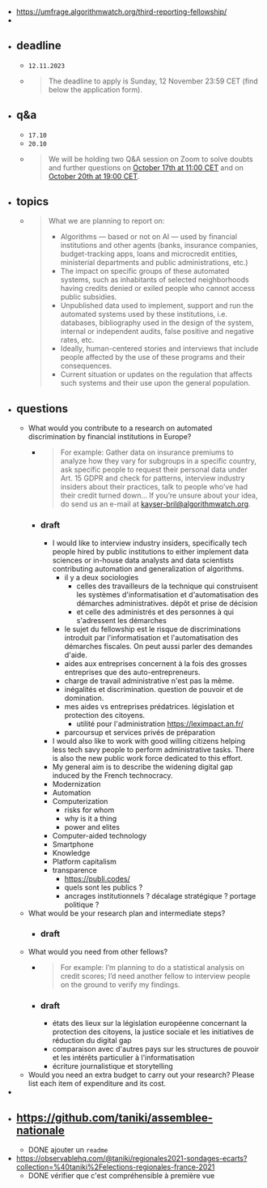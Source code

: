 - https://umfrage.algorithmwatch.org/third-reporting-fellowship/
-
- ## deadline
	- `12.11.2023`
	- > The deadline to apply is Sunday, 12 November 23:59 CET (find below the application form).
- ## q&a
	- `17.10`
	- `20.10`
	- > We will be holding two Q&A session on Zoom to solve doubts and further questions on [October 17th at 11:00 CET](https://eu01web.zoom.us/j/61377466649?pwd=VkpCZkM5dWlneXdRSWI5TTZiRHJqZz09) and on [October 20th at 19:00 CET](https://eu01web.zoom.us/j/66881624854?pwd=MDA4ZkhiQzlvL0JMVUFpZ29NNWZwdz09).
- ## topics
	- > What we are planning to report on: 
	  >
	  >* Algorithms ― based or not on AI ― used by financial institutions and other agents (banks, insurance companies, budget-tracking apps, loans and microcredit entities, ministerial departments and public administrations, etc.)
	  >* The impact on specific groups of these automated systems, such as inhabitants of selected neighborhoods having credits denied or exiled people who cannot access public subsidies.
	  >* Unpublished data used to implement, support and run the automated systems used by these institutions, i.e. databases, bibliography used in the design of the system, internal or independent audits, false positive and negative rates, etc.
	  >* Ideally, human-centered stories and interviews that include people affected by the use of these programs and their consequences.
	  >* Current situation or updates on the regulation that affects such systems and their use upon the general population.
- ## questions
	- What would you contribute to a research on automated discrimination by financial institutions in Europe?
		- > For example: Gather data on insurance premiums to analyze how they vary for subgroups in a specific country, ask specific people to request their personal data under Art. 15 GDPR and check for patterns, interview industry insiders about their practices, talk to people who’ve had their credit turned down… If you’re unsure about your idea, do send us an e-mail at kayser-bril@algorithmwatch.org.
		- ### draft
			- I would like to interview industry insiders, specifically tech people hired by public institutions to either implement data sciences or in-house data analysts and data scientists contributing automation and generalization of algorithms.
				- il y a deux sociologies
					- celles des travailleurs de la technique qui construisent les systèmes d'informatisation et d'automatisation des démarches administratives. dépôt et prise de décision
					- et celle des administrés et des personnes à qui s'adressent les démarches
				- le sujet du fellowship est le risque de discriminations introduit par l'informatisation et l'automatisation des démarches fiscales. On peut aussi parler des demandes d'aide.
				- aides aux entreprises concernent à la fois des grosses entreprises que des auto-entrepreneurs.
				- charge de travail administrative n'est pas la même.
				- inégalités et discrimination. question de pouvoir et de domination.
				- mes aides vs entreprises prédatrices. législation et protection des citoyens.
					- utilité pour l'administration https://leximpact.an.fr/
				- parcoursup et services privés de préparation
			- I would also like to work with good willing citizens helping less tech savy people to perform administrative tasks. There is also the new public work force dedicated to this effort.
			- My general aim is to describe the widening digital gap induced by the French technocracy.
			- Modernization
			- Automation
			- Computerization
				- risks for whom
				- why is it a thing
				- power and elites
			- Computer-aided technology
			- Smartphone
			- Knowledge
			- Platform capitalism
			- transparence
				- https://publi.codes/
				- quels sont les publics ?
				- ancrages institutionnels ? décalage stratégique ? portage politique ?
	- What would be your research plan and intermediate steps?
		- ### draft
	- What would you need from other fellows?
		- > For example: I’m planning to do a statistical analysis on credit scores; I’d need another fellow to interview people on the ground to verify my findings.
		- ### draft
			- états des lieux sur la législation européenne concernant la protection des citoyens, la justice sociale et les initiatives de réduction du digital gap
			- comparaison avec d'autres pays sur les structures de pouvoir et les intérêts particulier à l'informatisation
			- écriture journalistique et storytelling
	- Would you need an extra budget to carry out your research? Please list each item of expenditure and its cost.
-
- https://github.com/taniki/assemblee-nationale
	-
	- DONE ajouter un `readme`
- https://observablehq.com/@taniki/regionales2021-sondages-ecarts?collection=%40taniki%2Felections-regionales-france-2021
	- DONE vérifier que c'est compréhensible à première vue